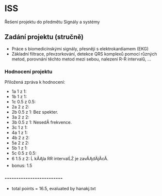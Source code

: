 # ISS
Řešení projektu do předmětu Signály a systémy
## Zadání projektu (stručně)
 - Práce s biomedicínskými signály, přesněji s elektrokardiamem (EKG)
 - Základní filtrace, převzorkování, detekce QRS komplexů pomocí různých metod, porovnání těchto metod mezi sebou, nalezení R-R intervalů, ...
### Hodnocení projektu 
Přiložená zpráva k hodnocení:
-  1a 1 z 1:
- 1b 1 z 1:
- 1c 0.5 z 0.5:
- 2a 2 z 2:
- 2b 0.5 z 1: Bez spekter.
- 3a 2 z 2:
- 3b 0.5 z 1: NesedĂ­ frekvence.
- 3c 1 z 1:
- 4a 1 z 1:
- 4b 2 z 2:
- 5a 2 z 2:
- 5b 1 z 1:
- 5c 0.5 z 0.5:
- 6 1.5 z 2: Ĺ kĂĄla RR intervalĹŻ je zavĂĄdÄjĂ­cĂ­.
- bonus: 1.5
### -------------------------
- total points = 16.5, evaluated by hanakj.txt
